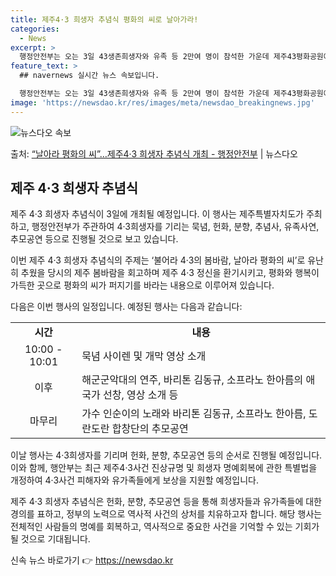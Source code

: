 ```yaml
---
title: 제주4·3 희생자 추념식 평화의 씨로 날아가라!
categories:
  - News
excerpt: >
  행정안전부는 오는 3일 43생존희생자와 유족 등 2만여 명이 참석한 가운데 제주43평화공원에서 제76주년 4…
feature_text: >
  ## navernews 실시간 뉴스 속보입니다.

  행정안전부는 오는 3일 43생존희생자와 유족 등 2만여 명이 참석한 가운데 제주43평화공원에서 제76주년 4…
image: 'https://newsdao.kr/res/images/meta/newsdao_breakingnews.jpg'
---
```


![뉴스다오 속보](https://newsdao.kr/res/images/meta/newsdao_breakingnews.jpg)

<p>출처: <a href="https://newsdao.kr/3489" rel="dofollow">“날아라 평화의 씨”…제주4·3 희생자 추념식 개최 - 행정안전부</a> | 뉴스다오</p>

<h2 data-ke-size="size26">제주 4·3 희생자 추념식</h2>
제주 4·3 희생자 추념식이 3일에 개최될 예정입니다. 이 행사는 제주특별자치도가 주최하고, 행정안전부가 주관하여 4·3희생자를 기리는 묵념, 헌화, 분향, 추념사, 유족사연, 추모공연 등으로 진행될 것으로 보고 있습니다.
<p data-ke-size="size16">이번 제주 4·3 희생자 추념식의 주제는 ‘불어라 4·3의 봄바람, 날아라 평화의 씨’로 유난히 추웠을 당시의 제주 봄바람을 회고하며 제주 4·3 정신을 환기시키고, 평화와 행복이 가득한 곳으로 평화의 씨가 퍼지기를 바라는 내용으로 이루어져 있습니다.</p>
다음은 이번 행사의 일정입니다. 예정된 행사는 다음과 같습니다:
<table>
  <tr>
    <td style="text-align: center; height: 17px;"><b>시간</b></td>
    <td style="text-align: center; height: 17px;"><b>내용</b></td>
  </tr>
  <tr>
    <td style="text-align: center;">10:00 - 10:01</td>
    <td>묵념 사이렌 및 개막 영상 소개</td>
  </tr>
  <tr>
    <td style="text-align: center;">이후</td>
    <td>해군군악대의 연주, 바리톤 김동규, 소프라노 한아름의 애국가 선창, 영상 소개 등</td>
  </tr>
  <tr>
    <td style="text-align: center;">마무리</td>
    <td>가수 인순이의 노래와 바리톤 김동규, 소프라노 한아름, 도란도란 합창단의 추모공연</td>
  </tr>
</table>

이날 행사는 4·3희생자를 기리며 헌화, 분향, 추모공연 등의 순서로 진행될 예정입니다. 이와 함께, 행안부는 최근 제주4·3사건 진상규명 및 희생자 명예회복에 관한 특별법을 개정하여 4·3사건 피해자와 유가족들에게 보상을 지원할 예정입니다. 

제주 4·3 희생자 추념식은 헌화, 분향, 추모공연 등을 통해 희생자들과 유가족들에 대한 경의를 표하고, 정부의 노력으로 역사적 사건의 상처를 치유하고자 합니다. 해당 행사는 전체적인 사람들의 명예를 회복하고, 역사적으로 중요한 사건을 기억할 수 있는 기회가 될 것으로 기대됩니다. 

신속 뉴스 바로가기 👉 <a href="https://newsdao.kr" rel="dofollow">https://newsdao.kr</a>


